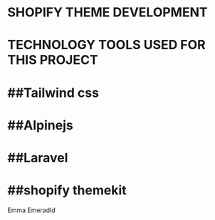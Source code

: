 # SHOPIFY THEME DEVELOPMENT

# TECHNOLOGY TOOLS USED FOR THIS PROJECT

# ##Tailwind css
# ##Alpinejs
# ##Laravel
# ##shopify themekit


Emma Emeradld